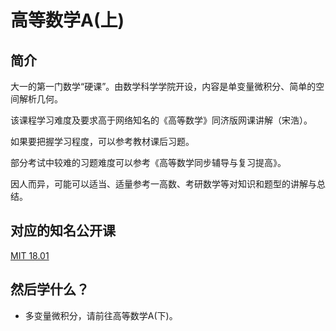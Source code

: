 # 高等数学A(上)

## 简介

大一的第一门数学“硬课”。由数学科学学院开设，内容是单变量微积分、简单的空间解析几何。

该课程学习难度及要求高于网络知名的《高等数学》同济版网课讲解（宋浩）。

如果要把握学习程度，可以参考教材课后习题。

部分考试中较难的习题难度可以参考《高等数学同步辅导与复习提高》。

因人而异，可能可以适当、适量参考一高数、考研数学等对知识和题型的讲解与总结。

## 对应的知名公开课

[MIT 18.01](https://csdiy.wiki/数学基础/MITmaths/)

## 然后学什么？

- 多变量微积分，请前往高等数学A(下)。